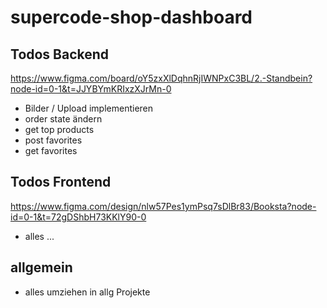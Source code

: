 # supercode-shop-dashboard

## Todos Backend

https://www.figma.com/board/oY5zxXlDqhnRjIWNPxC3BL/2.-Standbein?node-id=0-1&t=JJYBYmKRIxzXJrMn-0

- Bilder / Upload implementieren
- order state ändern
- get top products
- post favorites
- get favorites

## Todos Frontend

https://www.figma.com/design/nlw57Pes1ymPsq7sDlBr83/Booksta?node-id=0-1&t=72gDShbH73KKlY90-0

- alles ...

## allgemein

- alles umziehen in allg Projekte
